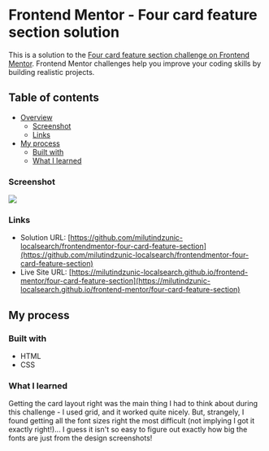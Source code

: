 # Frontend Mentor - Four card feature section solution

This is a solution to the [Four card feature section challenge on Frontend Mentor](https://www.frontendmentor.io/challenges/four-card-feature-section-weK1eFYK). Frontend Mentor challenges help you improve your coding skills by building realistic projects.

## Table of contents

- [Overview](#overview)
  - [Screenshot](#screenshot)
  - [Links](#links)
- [My process](#my-process)
  - [Built with](#built-with)
  - [What I learned](#what-i-learned)

### Screenshot

![](./screenshot.jpg)

### Links

- Solution URL: [https://github.com/milutindzunic-localsearch/frontendmentor-four-card-feature-section](https://github.com/milutindzunic-localsearch/frontendmentor-four-card-feature-section)
- Live Site URL: [https://milutindzunic-localsearch.github.io/frontend-mentor/four-card-feature-section](https://milutindzunic-localsearch.github.io/frontend-mentor/four-card-feature-section)

## My process

### Built with

- HTML
- CSS

### What I learned

Getting the card layout right was the main thing I had to think about during this challenge - I used grid, and it worked quite nicely. But, strangely, I found getting all the font sizes right the most difficult (not implying I got it exactly right!)... I guess it isn't so easy to figure out exactly how big the fonts are just from the design screenshots!
